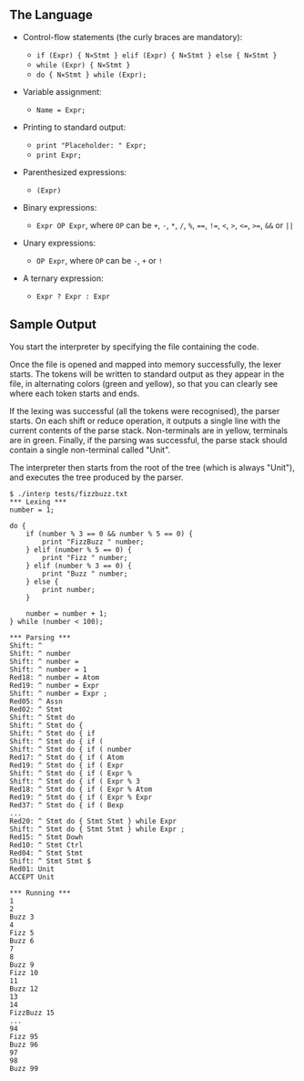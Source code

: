 ## The Language

* Control-flow statements (the curly braces are mandatory):
  * `if (Expr) { N✕Stmt } elif (Expr) { N✕Stmt } else { N✕Stmt }`
  * `while (Expr) { N✕Stmt }` 
  * `do { N✕Stmt } while (Expr);`

* Variable assignment:
  * `Name = Expr;`

* Printing to standard output:
  * `print "Placeholder: " Expr;`
  * `print Expr;`

* Parenthesized expressions:
  * `(Expr)`

* Binary expressions:
  * `Expr OP Expr`, where `OP` can be `+`, `-`, `*`, `/`, `%`, `==`, `!=`, `<`, `>`, `<=`, `>=`, `&&` or `||`

* Unary expressions:
  * `OP Expr`, where `OP` can be `-`, `+` or `!`

* A ternary expression:
  * `Expr ? Expr : Expr`

## Sample Output
You start the interpreter by specifying the file containing the code.

Once the file is opened and mapped into memory successfully, the lexer starts. The tokens will be written to standard output as they appear in the file, in alternating colors (green and yellow), so that you can clearly see where each token starts and ends.

If the lexing was successful (all the tokens were recognised), the parser starts. On each shift or reduce operation, it outputs a single line with the current contents of the parse stack. Non-terminals are in yellow, terminals are in green. Finally, if the parsing was successful, the parse stack should contain a single non-terminal called "Unit".

The interpreter then starts from the root of the tree (which is always "Unit"), and executes the tree produced by the parser.
```
$ ./interp tests/fizzbuzz.txt 
*** Lexing ***
number = 1;

do {
    if (number % 3 == 0 && number % 5 == 0) {
        print "FizzBuzz " number;
    } elif (number % 5 == 0) {
        print "Fizz " number;
    } elif (number % 3 == 0) {
        print "Buzz " number;
    } else {
        print number;
    }
    
    number = number + 1;
} while (number < 100);

*** Parsing ***
Shift: ^ 
Shift: ^ number 
Shift: ^ number = 
Shift: ^ number = 1 
Red18: ^ number = Atom 
Red19: ^ number = Expr 
Shift: ^ number = Expr ; 
Red05: ^ Assn 
Red02: ^ Stmt 
Shift: ^ Stmt do 
Shift: ^ Stmt do { 
Shift: ^ Stmt do { if 
Shift: ^ Stmt do { if ( 
Shift: ^ Stmt do { if ( number 
Red17: ^ Stmt do { if ( Atom 
Red19: ^ Stmt do { if ( Expr 
Shift: ^ Stmt do { if ( Expr % 
Shift: ^ Stmt do { if ( Expr % 3
Red18: ^ Stmt do { if ( Expr % Atom 
Red19: ^ Stmt do { if ( Expr % Expr 
Red37: ^ Stmt do { if ( Bexp 
...
Red20: ^ Stmt do { Stmt Stmt } while Expr 
Shift: ^ Stmt do { Stmt Stmt } while Expr ; 
Red15: ^ Stmt Dowh 
Red10: ^ Stmt Ctrl 
Red04: ^ Stmt Stmt 
Shift: ^ Stmt Stmt $ 
Red01: Unit 
ACCEPT Unit 

*** Running ***
1
2
Buzz 3
4
Fizz 5
Buzz 6
7
8
Buzz 9
Fizz 10
11
Buzz 12
13
14
FizzBuzz 15
...
94
Fizz 95
Buzz 96
97
98
Buzz 99